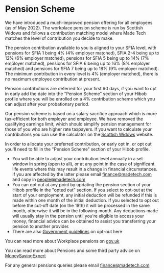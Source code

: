 # Pension Scheme

We have introduced a much-improved pension offering for all employees (as of May 2022). The workplace pension scheme is run by Scottish Widows and follows a contribution matching model where Made Tech matches the level of contribution you decide to make.

The pension contribution available to you is aligned to your SFIA level, with pensions for SFIA 1 being 4% (4% employer matched), SFIA 2-4 being up to 12% (6% employer matched), pensions for SFIA 5 being up to 14% (7% employer matched), pensions for SFIA 6 being up to 16% (8% employer matched) and pensions for SFIA 7 being up to 18% (9% employer matched). The minimum contribution in every level is 4% (employer matched), there is no maximum employee contribution at present.

Pension contributions are deferred for your first 90 days, if you want to opt in early add the date into the "Pension Scheme" section of your Hibob profile where you will be enrolled on a 4% contribution scheme which you can adjust after your probationary period.

Our pension scheme is based on a salary sacrifice approach which is more tax-efficient for both employer and employee. We have removed the qualifying earnings limit, which should simplify pension management for those of you who are higher rate taxpayers. If you want to calculate your contributions you can use the calculator on the [Scottish Widows](https://www.scottishwidows.co.uk/retirement/calculators-tools/how-do-you-pay-to-your-pension/salary-sacrifice/) website.

In order to allocate your preferred contribution, or early opt in, or opt out you'll need to fill in the "Pension Scheme" section of your Hibob profile.

- You will be able to adjust your contribution level annually in a set window in spring (open to all), or at any point in the case of significant life events where this may result in a change in financial circumstances. If you are affected by the latter please email finance@madetech.com and copy in people@madetech.com
- You can opt out at any point by updating the pension section of your Hibob profile in the "opted out" section. If you select to opt-out at the start of your employment, any initial deduction will be refunded if this is made within one month of the initial deduction. If you selected to opt out before the cut-off date (on the 18th) it will be processed in the same month, otherwise it will be in the following month. 
Any deductions made will usually stay in the pension until you're eligible to access your money, financial advice can be obtained to assist you transferring your pension to another provider.
- There are also [Government guidelines](https://www.gov.uk/workplace-pensions/if-you-want-to-leave-your-workplace-pension-scheme) on opt-out here

You can read more about Workplace pensions on [gov.uk](https://www.gov.uk/workplace-pensions/about-workplace-pensions)

You can read more about Pensions and some third party advice on [MoneySavingExpert](http://www.moneysavingexpert.com/savings/discount-pensions)

For any general pensions queries please email finance@madetech.com
